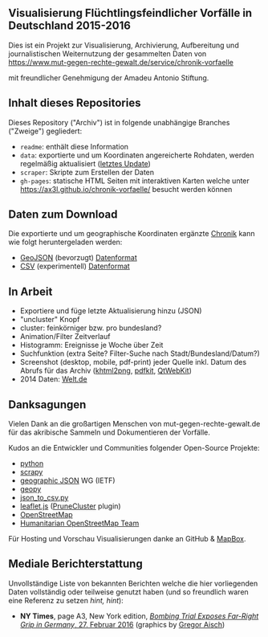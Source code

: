Visualisierung Flüchtlingsfeindlicher Vorfälle in Deutschland 2015-2016
-----------------------------------------------------------------------

Dies ist ein Projekt zur Visualisierung, Archivierung, Aufbereitung
und journalistischen Weiternutzung der gesammelten Daten von
  https://www.mut-gegen-rechte-gewalt.de/service/chronik-vorfaelle

mit freundlicher Genehmigung der Amadeu Antonio Stiftung.


## Inhalt dieses Repositories

Dieses Repository ("Archiv") ist in folgende unabhängige Branches
("Zweige") gegliedert:

- `readme`: enthält diese Information
- `data`: exportierte und um Koordinaten angereicherte Rohdaten,
          werden regelmäßig aktualisiert
          ([letztes Update](https://github.com/ax3l/chronik-vorfaelle/commits/data))
- `scraper`: Skripte zum Erstellen der Daten
- `gh-pages`: statische HTML Seiten mit interaktiven Karten welche
              unter https://ax3l.github.io/chronik-vorfaelle/
              besucht werden können


## Daten zum Download

Die exportierte und um geographische Koordinaten ergänzte
[Chronik](https://www.mut-gegen-rechte-gewalt.de/service/chronik-vorfaelle)
kann wie folgt heruntergeladen werden:

- [GeoJSON](https://raw.githubusercontent.com/ax3l/chronik-vorfaelle/data/vorfaelle.geojson)
  (bevorzugt) [Datenformat](http://geojson.org/)
- [CSV](https://raw.githubusercontent.com/ax3l/chronik-vorfaelle/data/vorfaelle.csv)
  (experimentell) [Datenformat](https://de.wikipedia.org/wiki/CSV_%28Dateiformat%29)


## In Arbeit

- Exportiere und füge letzte Aktualisierung hinzu (JSON)
- "uncluster" Knopf
- cluster: feinkörniger bzw. pro bundesland?
- Animation/Filter Zeitverlauf
- Histogramm: Ereignisse je Woche über Zeit
- Suchfunktion (extra Seite? Filter-Suche nach Stadt/Bundesland/Datum?)
- Screenshot (desktop, mobile, pdf-print) jeder Quelle
  inkl. Datum des Abrufs für das Archiv
  ([khtml2png](http://khtml2png.sourceforge.net/),
   [pdfkit](https://pypi.python.org/pypi/pdfkit/0.4.1),
   [QtWebKit](https://webscraping.com/blog/Webpage-screenshots-with-webkit/))
- 2014 Daten: [Welt.de](http://static.apps.welt.de/2015/gewalt_karte/)


## Danksagungen

Vielen Dank an die großartigen Menschen von mut-gegen-rechte-gewalt.de
für das akribische Sammeln und Dokumentieren der Vorfälle.

Kudos an die Entwickler und Communities folgender Open-Source Projekte:
- [python](http://python.org)
- [scrapy](http://scrapy.org)
- [geographic JSON](http://geojson.org) WG (IETF)
- [geopy](https://github.com/geopy/geopy)
- [json_to_csv.py](https://github.com/vinay20045/json-to-csv)
- [leaflet.js](http://leafletjs.com) ([PruneCluster](https://github.com/SINTEF-9012/PruneCluster) plugin)
- [OpenStreetMap](http://openstreetmap.org)
- [Humanitarian OpenStreetMap Team](http://hot.openstreetmap.org/)

Für Hosting und Vorschau Visualisierungen danke an GitHub &
[MapBox](http://mapbox.com).


## Mediale Berichterstattung

Unvollständige Liste von bekannten Berichten welche die hier vorliegenden
Daten vollständig oder teilweise genutzt haben
(und so freundlich waren eine Referenz zu setzen *hint, hint*):

- **NY Times**, page A3, New York edition,
  [*Bombing Trial Exposes Far-Right Grip in Germany*, 27. Februar 2016](http://www.nytimes.com/2016/02/27/world/europe/germany-migrant-arson-trial.html)
  (graphics by [Gregor Aisch](https://twitter.com/driven_by_data/status/703652949176815616))
